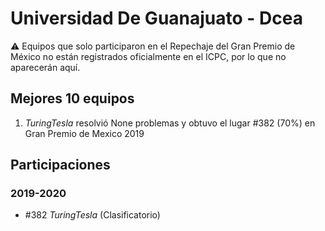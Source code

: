 # Universidad De Guanajuato - Dcea

:warning: Equipos que solo participaron en el Repechaje del Gran Premio de México no están registrados oficialmente en el ICPC, por lo que no aparecerán aquí.

## Mejores 10 equipos

1. _TuringTesla_ resolvió None problemas y obtuvo el lugar #382 (70%) en Gran Premio de Mexico 2019

## Participaciones

### 2019-2020

- #382 _TuringTesla_ (Clasificatorio)



